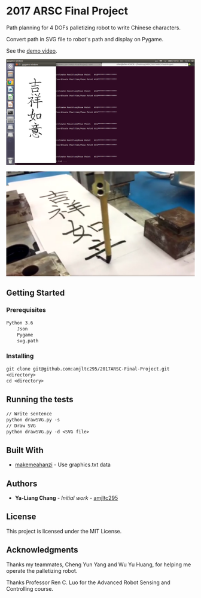 # 2017 ARSC Final Project
Path planning for 4 DOFs palletizing robot to write Chinese characters.

Convert path in SVG file to robot's path and display on Pygame.

See the [demo video](https://www.youtube.com/watch?v=yH4Tf5Qy-iw&feature=youtu.be).

![pygame display image](/images/program_example.png)

![robot writing image](/images/robot_writing.png)


## Getting Started

### Prerequisites
```
Python 3.6
    Json
    Pygame
    svg.path
```

### Installing

```
git clone git@github.com:amjltc295/2017ARSC-Final-Project.git <directory> 
cd <directory>
```

## Running the tests

```
// Write sentence
python drawSVG.py -s
// Draw SVG
python drawSVG.py -d <SVG file>
```


## Built With

* [makemeahanzi](https://github.com/skishore/makemeahanzi) - Use graphics.txt data


## Authors

* **Ya-Liang Chang** - *Initial work* - [amjltc295](https://github.com/amjltc295)


## License

This project is licensed under the MIT License.


## Acknowledgments

Thanks my teammates, Cheng Yun Yang and  Wu Yu Huang, for helping me operate the palletizing robot.

Thanks Professor Ren C. Luo for the Advanced Robot Sensing and Controlling course.


